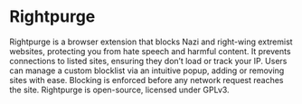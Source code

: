 # Rightpurge
Rightpurge is a browser extension that blocks Nazi and right-wing extremist websites, protecting you from hate speech and harmful content. It prevents connections to listed sites, ensuring they don’t load or track your IP. Users can manage a custom blocklist via an intuitive popup, adding or removing sites with ease. Blocking is enforced before any network request reaches the site. Rightpurge is open-source, licensed under GPLv3.
